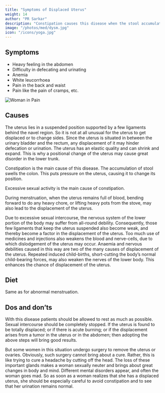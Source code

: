 ```yaml
---
title: "Symptoms of Displaced Uterus"
weight: 14
author: "PR Sarkar"
description: "Constipation causes this disease when the stool accumulation swells the colon. This puts pressure on the uterus, causing it to change its position. Excessive sexual activity is the main cause of constipation"
image: "/photos/med/dysm.jpg"
icon: "/icons/yoga.jpg"
---
```




## Symptoms

- Heavy feeling in the abdomen
- Difficulty in defecating and urinating
- Anemia
- White leucorrhoea
- Pain in the back and waist
- Pain like the pain of cramps, etc.

![Woman in Pain](/photos/med/dysm.jpg)


## Causes

The uterus lies in a suspended position supported by a few ligaments behind the navel region. So it is not at all unusual for the uterus to get displaced or to change sides. Since the uterus is situated in between the urinary bladder and the rectum, any displacement of it may hinder defecation or urination. The uterus has an elastic quality and can shrink and expand. This is why a positional change of the uterus may cause great disorder in the lower trunk.

Constipation is the main cause of this disease. The accumulation of stool swells the colon. This puts pressure on the uterus, causing it to change its position. 

Excessive sexual activity is the main cause of constipation.

During menstruation, when the uterus remains full of blood, bending forward to do any heavy chore, or lifting heavy pots from the stove, may also lead to the displacement of the uterus.

Due to excessive sexual intercourse, the nervous system of the lower portion of the body may suffer from all-round debility. Consequently, those few ligaments that keep the uterus suspended also become weak, and thereby become a factor in the displacement of the uterus.
Too much use of medicines and injections also weakens the blood and nerve-cells, due to which dislodgement of the uterus may occur. Anaemia and nervous debilities caused in this way are two of the many causes of displacement of the uterus.
Repeated induced child-births, short-cutting the body’s normal child-bearing forces, may also weaken the nerves of the lower body. This enhances the chance of displacement of the uterus.

<!-- Treatment:
Morning – Utkśepa Mudrá, Padahastásana, Shalabhásana, Ud́d́ayana Mudrá, Bandhatraya Yoga Mudrá, and Ámbhasii Mudrá or Ámbhasii Práńáyáma.
Evening – Padahastásana, Pashcimottánásana, Sarváuṋgásana, Matsyamudrá, and Kákacaiṋcu Mudrá.
Taking vyápaka snána is very beneficial with this disease. See restriction on ásanas given under “Treatment”, Section C of this chapter. -->

## Diet

Same as for abnormal menstruation.

## Dos and don’ts

With this disease patients should be allowed to rest as much as possible. Sexual intercourse should be completely stopped. If the uterus is found to be totally displaced; or if there is acute burning; or if the displacement arises from a tumor in the uterus or in the abdomen; then adopting the above steps will bring good results.

But some women in this situation undergo surgery to remove the uterus or ovaries. Obviously, such surgery cannot bring about a cure. Rather, this is like trying to cure a headache by cutting off the head. The loss of these important glands makes a woman sexually neuter and brings about great changes in body and mind. Different mental disorders appear, and often the woman goes mad. So as soon as a woman realizes that she has a displaced uterus, she should be especially careful to avoid constipation and to see that her urination remains normal.
